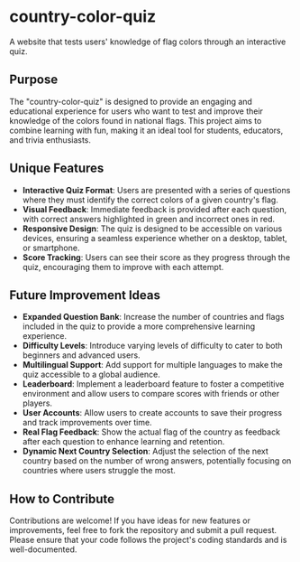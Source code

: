 # country-color-quiz

A website that tests users' knowledge of flag colors through an interactive quiz.

## Purpose

The "country-color-quiz" is designed to provide an engaging and educational experience for users who want to test and improve their knowledge of the colors found in national flags. This project aims to combine learning with fun, making it an ideal tool for students, educators, and trivia enthusiasts.

## Unique Features

- **Interactive Quiz Format**: Users are presented with a series of questions where they must identify the correct colors of a given country's flag.
- **Visual Feedback**: Immediate feedback is provided after each question, with correct answers highlighted in green and incorrect ones in red.
- **Responsive Design**: The quiz is designed to be accessible on various devices, ensuring a seamless experience whether on a desktop, tablet, or smartphone.
- **Score Tracking**: Users can see their score as they progress through the quiz, encouraging them to improve with each attempt.

## Future Improvement Ideas

- **Expanded Question Bank**: Increase the number of countries and flags included in the quiz to provide a more comprehensive learning experience.
- **Difficulty Levels**: Introduce varying levels of difficulty to cater to both beginners and advanced users.
- **Multilingual Support**: Add support for multiple languages to make the quiz accessible to a global audience.
- **Leaderboard**: Implement a leaderboard feature to foster a competitive environment and allow users to compare scores with friends or other players.
- **User Accounts**: Allow users to create accounts to save their progress and track improvements over time.
- **Real Flag Feedback**: Show the actual flag of the country as feedback after each question to enhance learning and retention.
- **Dynamic Next Country Selection**: Adjust the selection of the next country based on the number of wrong answers, potentially focusing on countries where users struggle the most.

## How to Contribute

Contributions are welcome! If you have ideas for new features or improvements, feel free to fork the repository and submit a pull request. Please ensure that your code follows the project's coding standards and is well-documented.
